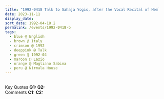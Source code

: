 ```yaml
---
title: "1992-0418 Talk to Sahaja Yogis, after the Vocal Recital of Hemlata, the day before Easter Pūjā, Nirmala House, Vocabolo Alboreto 10, Magliano Sabina (70 kms N of Rome), Lazio, Italy"
date: 2023-11-11
display_date: 
sort_date: 1992-04-18.2
permalink: /events/1992-0418-b
tags:
  - blue @ English
  - brown @ Italy
  - crimson @ 1992
  - deeppink @ Talk
  - green @ 1992-04
  - maroon @ Lazio
  - orange @ Magliano Sabina
  - peru @ Nirmala House
---
```


<br>

<wave-list>
  <list-title color="DarkSeaGreen" width="55">Key Quotes</list-title>
  <list-item color="BlanchedAlmond" width="280"><b>Q1:</b> <i></i></list-item>
  <list-item color="Lavender" width="280"><b>Q2:</b> <i></i></list-item>
</wave-list>

<br>

<wave-list>
  <list-title color="DarkSeaGreen" width="55">Comments</list-title>
  <list-item color="BlanchedAlmond" width="280"><b>C1:</b> <i></i></list-item>
  <list-item color="Lavender" width="280"><b>C2:</b> <i></i></list-item>
</wave-list>